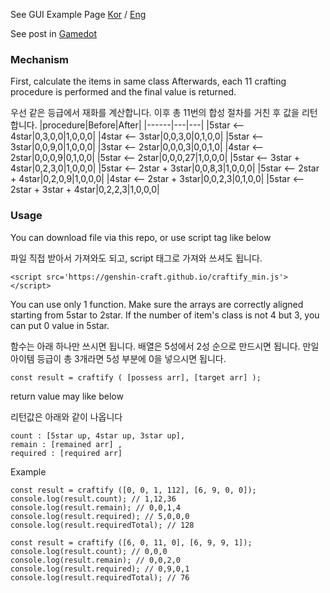 See GUI Example Page  [Kor](https://genshin-craft.github.io/index.html) / [Eng](https://genshin-craft.github.io/index_en.html)

See post in [Gamedot](https://genshin.gamedot.org/?mid=board&target=view&board=tip&page=1&post=470)

### Mechanism

First, calculate the items in same class
Afterwards, each 11 crafting procedure is performed and the final value is returned.

우선 같은 등급에서 재화를 계산합니다.
이후 총 11번의 합성 절차를 거친 후 값을 리턴합니다.
|procedure|Before|After|
|------|---|---|
|5star <-- 4star|0,3,0,0|1,0,0,0|
|4star <-- 3star|0,0,3,0|0,1,0,0|
|5star <-- 3star|0,0,9,0|1,0,0,0|
|3star <-- 2star|0,0,0,3|0,0,1,0|
|4star <-- 2star|0,0,0,9|0,1,0,0|
|5star <-- 2star|0,0,0,27|1,0,0,0|
|5star <-- 3star + 4star|0,2,3,0|1,0,0,0|
|5star <-- 2star + 3star|0,0,8,3|1,0,0,0|
|5star <-- 2star + 4star|0,2,0,9|1,0,0,0|
|4star <-- 2star + 3star|0,0,2,3|0,1,0,0|
|5star <-- 2star + 3star + 4star|0,2,2,3|1,0,0,0|


### Usage

You can download file via this repo, or use script tag like below

파일 직접 받아서 가져와도 되고, script 태그로 가져와 쓰셔도 됩니다.
```
<script src='https://genshin-craft.github.io/craftify_min.js'></script>
```

You can use only 1 function. Make sure the arrays are correctly aligned starting from 5star to 2star.
If the number of item's class is not 4 but 3, you can put 0 value in 5star.

함수는 아래 하나만 쓰시면 됩니다. 배열은 5성에서 2성 순으로 만드시면 됩니다.
만일 아이템 등급이 총 3개라면 5성 부분에 0을 넣으시면 됩니다.
```
const result = craftify ( [possess arr], [target arr] );
```

return value may like below

리턴값은 아래와 같이 나옵니다
```
count : [5star up, 4star up, 3star up],
remain : [remained arr] ,
required : [required arr]
```

Example
```
const result = craftify ([0, 0, 1, 112], [6, 9, 0, 0]);
console.log(result.count); // 1,12,36
console.log(result.remain); // 0,0,1,4
console.log(result.required); // 5,0,0,0
console.log(result.requiredTotal); // 128
```
```
const result = craftify ([6, 0, 11, 0], [6, 9, 9, 1]);
console.log(result.count); // 0,0,0
console.log(result.remain); // 0,0,2,0
console.log(result.required); // 0,9,0,1
console.log(result.requiredTotal); // 76
```
